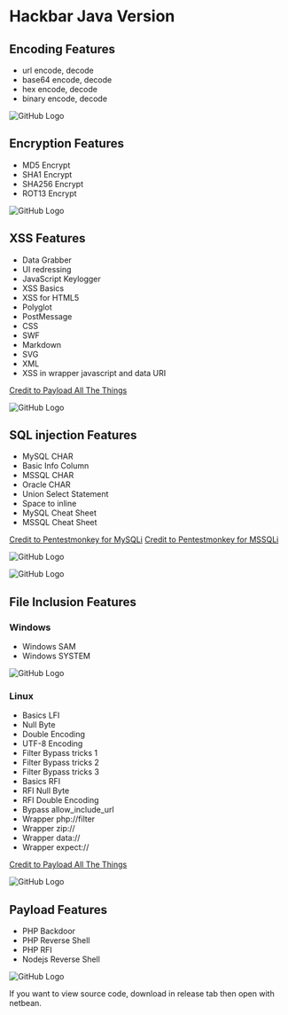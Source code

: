 # Hackbar Java Version

## Encoding Features 

* url encode, decode
* base64 encode, decode
* hex encode, decode
* binary encode, decode

![GitHub Logo](/images/encode.png)

## Encryption Features

* MD5 Encrypt
* SHA1 Encrypt
* SHA256 Encrypt
* ROT13 Encrypt

![GitHub Logo](/images/encrypt.png)

## XSS Features

* Data Grabber
* UI redressing
* JavaScript Keylogger
* XSS Basics
* XSS for HTML5
* Polyglot
* PostMessage
* CSS
* SWF
* Markdown
* SVG
* XML
* XSS in wrapper javascript and data URI

[Credit to Payload All The Things](https://github.com/swisskyrepo/PayloadsAllTheThings/tree/master/XSS%20Injection)

![GitHub Logo](/images/xss.png)

## SQL injection Features

* MySQL CHAR
* Basic Info Column
* MSSQL CHAR
* Oracle CHAR
* Union Select Statement
* Space to inline
* MySQL Cheat Sheet
* MSSQL Cheat Sheet

[Credit to Pentestmonkey for MySQLi](http://pentestmonkey.net/category/cheat-sheet/sql-injection)
[Credit to Pentestmonkey for MSSQLi](http://pentestmonkey.net/cheat-sheet/sql-injection/mssql-sql-injection-cheat-sheet)

![GitHub Logo](/images/sql.png)

![GitHub Logo](/images/sql1.png)

## File Inclusion Features

### Windows

* Windows SAM
* Windows SYSTEM

![GitHub Logo](/images/lfiwindows.png)

### Linux

* Basics LFI
* Null Byte
* Double Encoding
* UTF-8 Encoding
* Filter Bypass tricks 1
* Filter Bypass tricks 2
* Filter Bypass tricks 3
* Basics RFI
* RFI Null Byte
* RFI Double Encoding
* Bypass allow_include_url
* Wrapper php://filter
* Wrapper zip://
* Wrapper data://
* Wrapper expect:// 

[Credit to Payload All The Things](https://github.com/swisskyrepo/PayloadsAllTheThings/tree/master/File%20Inclusion)

![GitHub Logo](/images/lfilinux.png)

## Payload Features

* PHP Backdoor
* PHP Reverse Shell
* PHP RFI
* Nodejs Reverse Shell

![GitHub Logo](/images/payload.png)

If you want to view source code, download in release tab then open with netbean. 
